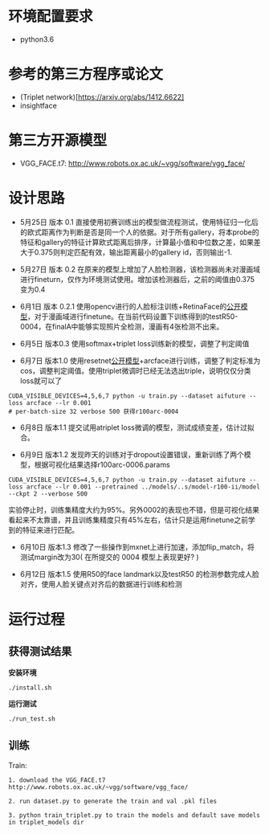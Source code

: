 # 环境配置要求

* python3.6

# 参考的第三方程序或论文
* (Triplet network)[https://arxiv.org/abs/1412.6622]
* insightface
# 第三方开源模型
* VGG_FACE.t7: http://www.robots.ox.ac.uk/~vgg/software/vgg_face/

# 设计思路
* 5月25日 版本 0.1
直接使用初赛训练出的模型做流程测试，使用特征归一化后的欧式距离作为判断是否是同一个人的依据。对于所有gallery，将本probe的特征和gallery的特征计算欧式距离后排序，计算最小值和中位数之差，如果差大于0.375则判定匹配有效，输出距离最小的gallery id，否则输出-1.

* 5月27日 版本 0.2
在原来的模型上增加了人脸检测器，该检测器尚未对漫画域进行fineturn，仅作为环境测试使用。增加该检测器后，之前的阈值由0.375变为0.4

* 6月1日 版本 0.2.1
使用opencv进行的人脸标注训练+RetinaFace的[公开模型](https://pan.baidu.com/s/1C6nKq122gJxRhb37vK0_LQ)，对于漫画域进行finetune。在当前代码设置下训练得到的testR50-0004，在finalA中能够实现照片全检测，漫画有4张检测不出来。

* 6月5日 版本0.3
使用softmax+triplet loss训练新的模型，调整了判定阈值

* 6月7日 版本1.0
使用resetnet[公开模型](https://pan.baidu.com/s/1wuRTf2YIsKt76TxFufsRNA)+arcface进行训练，调整了判定标准为cos，调整判定阈值。使用triplet微调时已经无法选出triple，说明仅仅分类loss就可以了
```
CUDA_VISIBLE_DEVICES=4,5,6,7 python -u train.py --dataset aifuture --loss arcface --lr 0.001
# per-batch-size 32 verbose 500 获得r100arc-0004
```
* 6月8日 版本1.1
提交试用atriplet loss微调的模型，测试成绩变差，估计过拟合。

* 6月9日 版本1.2
发现昨天的训练对于dropout设置错误，重新训练了两个模型，根据可视化结果选择r100arc-0006.params
```
CUDA_VISIBLE_DEVICES=4,5,6,7 python -u train.py --dataset aifuture --loss arcface --lr 0.001 --pretrained ../models/..s/model-r100-ii/model --ckpt 2 --verbose 500
```
实验停止时，训练集精度大约为95%。另外0002的表现也不错，但是可视化结果看起来不太靠谱，并且训练集精度只有45%左右，估计只是运用finetune之前学到的特征来进行匹配。

* 6月10日 版本1.3
修改了一些操作到mxnet上进行加速，添加flip_match，将测试margin改为30( 在所提交的 0004 模型上表现更好? )

* 6月12日 版本1.5
使用R50的face landmark以及testR50 的检测参数完成人脸对齐，使用人脸关键点对齐后的数据进行训练和检测
# 运行过程
## 获得测试结果
**安装环境**
```
./install.sh
```
**运行测试**
```
./run_test.sh
```

## 训练
Train:

	1. download the VGG_FACE.t7 http://www.robots.ox.ac.uk/~vgg/software/vgg_face/
	
    2. run dataset.py to generate the train and val .pkl files
    
    3. python train_triplet.py to train the models and default save models in triplet_models dir

